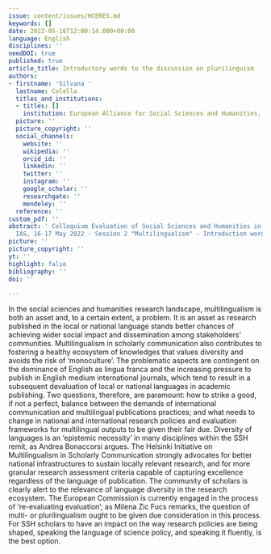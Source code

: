 ```yaml
---
issue: content/issues/HCERES.md
keywords: []
date: 2022-05-16T12:00:14.000+00:00
language: English
disciplines: ''
needDOI: true
published: true
article_title: Introductory words to the discussion on plurilinguism
authors:
- firstname: 'Silvana '
  lastname: Colella
  titles_and_institutions:
  - titles: []
    institution: European Alliance for Social Sciences and Humanities, France
  picture: ''
  picture_copyright: ''
  social_channels:
    website: ''
    wikipedia: ''
    orcid_id: ''
    linkedin: ''
    twitter: ''
    instagram: ''
    google_scholar: ''
    researchgate: ''
    mendeley: ''
  reference: ''
custom_pdf: ''
abstract: ' Colloquium Evaluation of Social Sciences and Humanities in Europe Paris
  IAS, 16-17 May 2022 - Session 2 "Multilingualism" - Introduction words'
picture: ''
picture_copyright: ''
yt: ''
highlight: false
bibliography: ''
doi: ''

---
```

In the social sciences and humanities research landscape, multilingualism is both an asset and, to a certain extent, a problem. It is an asset as research published in the local or national language stands better chances of achieving wider social impact and dissemination among stakeholders’ communities. Multilingualism in scholarly communication also contributes to fostering a healthy ecosystem of knowledges that values diversity and avoids the risk of ‘monoculture’. The problematic aspects are contingent on the dominance of English as lingua franca and the increasing pressure to publish in English medium international journals, which tend to result in a subsequent devaluation of local or national languages in academic publishing. Two questions, therefore, are paramount: how to strike a good, if not a perfect, balance between the demands of international communication and multilingual publications practices; and what needs to change in national and international research policies and evaluation frameworks for multilingual outputs to be given their fair due. Diversity of languages is an ‘epistemic necessity’ in many disciplines within the SSH remit, as Andrea Bonaccorsi argues. The Helsinki Initiative on Multilingualism in Scholarly Communication strongly advocates for better national infrastructures to sustain locally relevant research, and for more granular research assessment criteria capable of capturing excellence regardless of the language of publication. The community of scholars is clearly alert to the relevance of language diversity in the research ecosystem. The European Commission is currently engaged in the process of ‘re-evaluating evaluation’; as Milena Zic Fucs remarks, the question of multi- or plurilingualism ought to be given due consideration in this process. For SSH scholars to have an impact on the way research policies are being shaped, speaking the language of science policy, and speaking it fluently, is the best option.